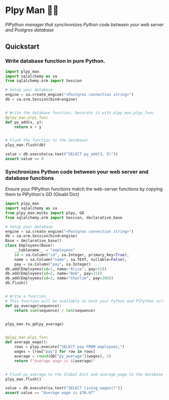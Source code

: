 # Plpy Man 🦸‍♂️
###### PlPython manager that synchronizes Python code between your web server and Postgres database 
[comment]: <> (No more messing about with PlPgSQL; Plpy Man to the rescue!)

## Quickstart
### Write database function in pure Python.
```python
import plpy_man
import sqlalchemy as sa
from sqlalchemy.orm import Session

# Setup your database
engine = sa.create_engine("<Postgres connection string>")
db = sa.orm.Session(bind=engine)


# Write the database function. Decorate it with plpy_man.plpy_func.
@plpy_man.plpy_func
def py_add(x, y):
    return x + y


# Flush the function to the database!
plpy_man.flush(db)

value = db.execute(sa.text("SELECT py_add(3, 5)"))
assert value == 8
```
### Synchronizes Python code between your web server and database functions
Ensure your PlPython functions match the web-server functions by copying them to PlPython's GD (Gloabl Dict)
```python
import plpy_man
import sqlalchemy as sa
from plpy_man.mocks import plpy, GD
from sqlalchemy.orm import Session, declarative_base

# Setup your database
engine = sa.create_engine("<Postgres connection string>")
db = sa.orm.Session(bind=engine)
Base = declarative_base()
class Employees(Base):
    __tablename__ = "employees"
    id = sa.Column("id", sa.Integer, primary_key=True),
    name = sa.Column("name", sa.TEXT, nullable=False),
    pay = sa.Column("pay", sa.Integer)
db.add(Employees(id=1, name="Alice", pay=15))
db.add(Employees(id=2, name="Bob", pay=15))
db.add(Employees(id=3, name="Charlie", pay=200))
db.flush()


# Write a function.
# This function will be available in both your Python and PlPython scripts
def py_average(sequence):
    return sum(sequence) / len(sequence)


plpy_man.to_gd(py_average)


@plpy_man.plpy_func
def average_wage():
    rows = plpy.execute("SELECT pay FROM employees;")
    wages = [row["pay"] for row in rows]
    average = round(GD["py_average"](wages), 2)
    return f"Average wage is ${average}"


# Flush py_average to the Global Dict and average_wage to the database
plpy_man.flush()

value = db.execute(sa.text("SELECT living_wages()"))
assert value == "Average wage is $76.67"
```



